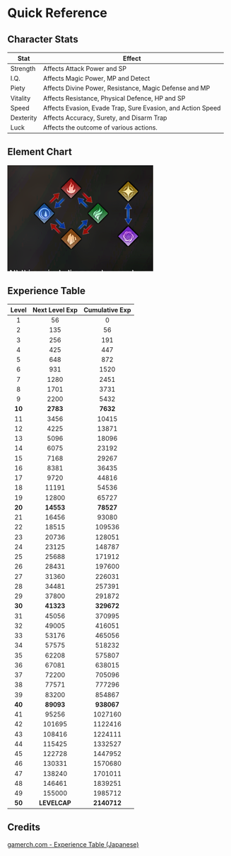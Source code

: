# Quick Reference

## Character Stats

| Stat      | Effect                                                      |
|-----------|-------------------------------------------------------------|
| Strength  | Affects Attack Power and SP                                 |
| I.Q.      | Affects Magic Power, MP and Detect                          |
| Piety     | Affects Divine Power, Resistance, Magic Defense and MP      |
| Vitality  | Affects Resistance, Physical Defence, HP and SP             |
| Speed     | Affects Evasion, Evade Trap, Sure Evasion, and Action Speed |
| Dexterity | Affects Accuracy, Surety, and Disarm Trap                   |
| Luck      | Affects the outcome of various actions.                     |


## Element Chart
![Element Chart](./img/element-chart.png)

## Experience Table

| Level  | Next Level Exp | Cumulative Exp |
|:------:|:--------------:|:--------------:|
|   1    |       56       |       0        |
|   2    |      135       |       56       |
|   3    |      256       |      191       |
|   4    |      425       |      447       |
|   5    |      648       |      872       |
|   6    |      931       |      1520      |
|   7    |      1280      |      2451      |
|   8    |      1701      |      3731      |
|   9    |      2200      |      5432      |
| **10** |    **2783**    |    **7632**    |
|   11   |      3456      |     10415      |
|   12   |      4225      |     13871      |
|   13   |      5096      |     18096      |
|   14   |      6075      |     23192      |
|   15   |      7168      |     29267      |
|   16   |      8381      |     36435      |
|   17   |      9720      |     44816      |
|   18   |     11191      |     54536      |
|   19   |     12800      |     65727      |
| **20** |   **14553**    |   **78527**    |
|   21   |     16456      |     93080      |
|   22   |     18515      |     109536     |
|   23   |     20736      |     128051     |
|   24   |     23125      |     148787     |
|   25   |     25688      |     171912     |
|   26   |     28431      |     197600     |
|   27   |     31360      |     226031     |
|   28   |     34481      |     257391     |
|   29   |     37800      |     291872     |
| **30** |   **41323**    |   **329672**   |
|   31   |     45056      |     370995     |
|   32   |     49005      |     416051     |
|   33   |     53176      |     465056     |
|   34   |     57575      |     518232     |
|   35   |     62208      |     575807     |
|   36   |     67081      |     638015     |
|   37   |     72200      |     705096     |
|   38   |     77571      |     777296     |
|   39   |     83200      |     854867     |
| **40** |   **89093**    |   **938067**   |
|   41   |     95256      |    1027160     |
|   42   |     101695     |    1122416     |
|   43   |     108416     |    1224111     |
|   44   |     115425     |    1332527     |
|   45   |     122728     |    1447952     |
|   46   |     130331     |    1570680     |
|   47   |     138240     |    1701011     |
|   48   |     146461     |    1839251     |
|   49   |     155000     |    1985712     |
| **50** |  **LEVELCAP**  |  **2140712**   |

## Credits

[gamerch.com - Experience Table (Japanese)](https://gamerch.com/wizardry-daphne/877807)
